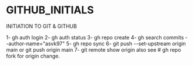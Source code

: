 # GITHUB_INITIALS
INITIATION TO GIT &amp; GITHUB


1- gh auth login
2- gh auth status
3- gh repo create
4- gh search commits --author-name="asvk97"
5- gh repo sync
6- git push --set-upstream origin main or git push origin main
7- git remote show origin also see # gh repo fork for origin change.
